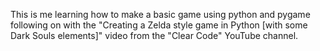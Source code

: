 This is me learning how to make a basic game using python and pygame following on with the "Creating a Zelda style game in Python [with some Dark Souls elements]"
video from the "Clear Code" YouTube channel.
